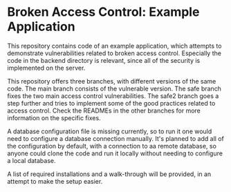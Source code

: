 # Broken Access Control: Example Application

This repository contains code of an example application, which attempts to demonstrate vulnerabilities related to broken access control. Especially the code in the backend directory is relevant, since all of the security is implemented on the server.

This repository offers three branches, with different versions of the same code.
The main branch consists of the vulnerable version.
The safe branch fixes the two main access control vulnerabilities.
The safe2 branch goes a step further and tries to implement some of the good practices related to access control.
Check the READMEs in the other branches for more information on the specific fixes.

A database configuration file is missing currently, so to run it
one would need to configure a database connection manually. It's planned to add all of the configuration by default, with a connection to aa remote database,
so anyone could clone the code and run it locally without needing to configure a local database.

A list of required installations and a walk-through will be provided, in an attempt to make the setup easier.
